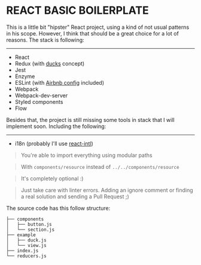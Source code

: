 # REACT BASIC BOILERPLATE

This is a little bit "hipster" React project, using a kind of not usual patterns in his scope. However, I think that should be a great choice for a lot of reasons.
The stack is following:

---
* React
* Redux (with [ducks](https://github.com/erikras/ducks-modular-redux) concept)
* Jest
* Enzyme
* ESLint (with [Airbnb config](https://github.com/airbnb/javascript) included)
* Webpack
* Webpack-dev-server
* Styled components
* Flow

Besides that, the project is still missing some tools in stack that I will implement soon. Including the following:

---
* i18n (probably I'll use [react-intl](https://github.com/yahoo/react-intl))

> You're able to import everything using modular paths

> With `components/resource` instead of `../../components/resource`

> It's completely optional :)

> Just take care with linter errors. Adding an ignore comment or finding a real solution and sending a Pull Request ;)

The source code has this follow structure:
```
├── components
│   ├── button.js
│   └── section.js
├── example
│   ├── duck.js
│   └── view.js
├── index.js
└── reducers.js
```
